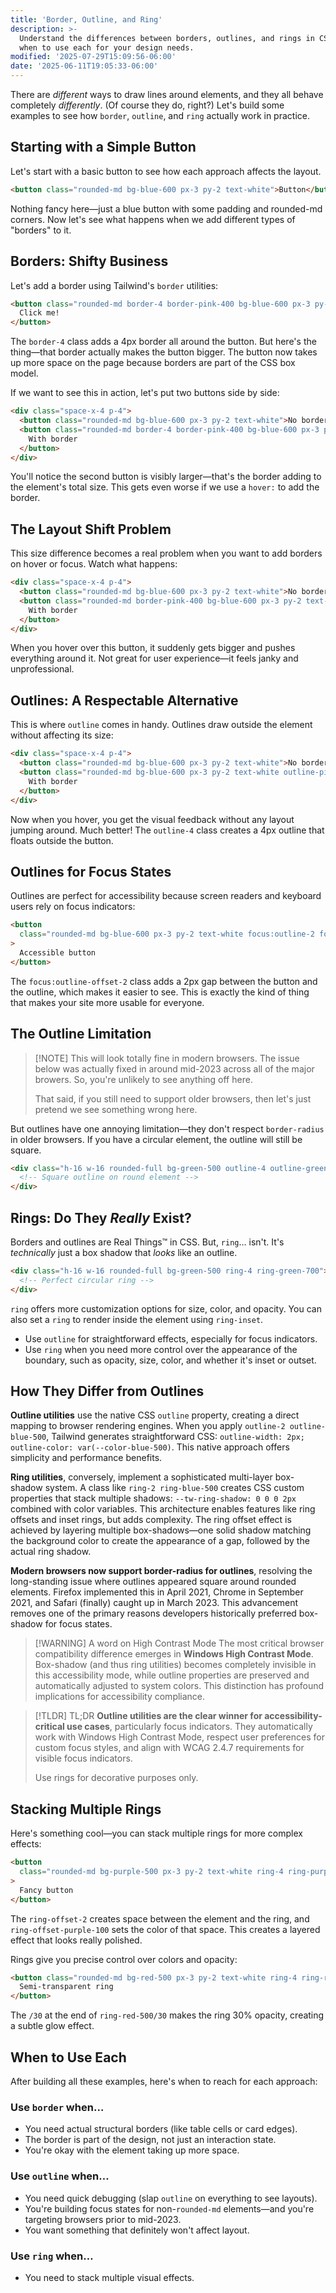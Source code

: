```yaml
---
title: 'Border, Outline, and Ring'
description: >-
  Understand the differences between borders, outlines, and rings in CSS and
  when to use each for your design needs.
modified: '2025-07-29T15:09:56-06:00'
date: '2025-06-11T19:05:33-06:00'
---
```


There are _different_ ways to draw lines around elements, and they all behave completely _differently_. (Of course they do, right?) Let's build some examples to see how `border`, `outline`, and `ring` actually work in practice.

## Starting with a Simple Button

Let's start with a basic button to see how each approach affects the layout.

```html tailwind
<button class="rounded-md bg-blue-600 px-3 py-2 text-white">Button</button>
```

Nothing fancy here—just a blue button with some padding and rounded-md corners. Now let's see what happens when we add different types of "borders" to it.

## Borders: Shifty Business

Let's add a border using Tailwind's `border` utilities:

```html tailwind
<button class="rounded-md border-4 border-pink-400 bg-blue-600 px-3 py-2 text-white">
  Click me!
</button>
```

The `border-4` class adds a 4px border all around the button. But here's the thing—that border actually makes the button bigger. The button now takes up more space on the page because borders are part of the CSS box model.

If we want to see this in action, let's put two buttons side by side:

```html tailwind
<div class="space-x-4 p-4">
  <button class="rounded-md bg-blue-600 px-3 py-2 text-white">No border</button>
  <button class="rounded-md border-4 border-pink-400 bg-blue-600 px-3 py-2 text-white">
    With border
  </button>
</div>
```

You'll notice the second button is visibly larger—that's the border adding to the element's total size. This gets even worse if we use a `hover:` to add the border.

## The Layout Shift Problem

This size difference becomes a real problem when you want to add borders on hover or focus. Watch what happens:

```html tailwind
<div class="space-x-4 p-4">
  <button class="rounded-md bg-blue-600 px-3 py-2 text-white">No border</button>
  <button class="rounded-md border-pink-400 bg-blue-600 px-3 py-2 text-white hover:border-4">
    With border
  </button>
</div>
```

When you hover over this button, it suddenly gets bigger and pushes everything around it. Not great for user experience—it feels janky and unprofessional.

## Outlines: A Respectable Alternative

This is where `outline` comes in handy. Outlines draw outside the element without affecting its size:

```html tailwind
<div class="space-x-4 p-4">
  <button class="rounded-md bg-blue-600 px-3 py-2 text-white">No border</button>
  <button class="rounded-md bg-blue-600 px-3 py-2 text-white outline-pink-400 hover:outline-4">
    With border
  </button>
</div>
```

Now when you hover, you get the visual feedback without any layout jumping around. Much better! The `outline-4` class creates a 4px outline that floats outside the button.

## Outlines for Focus States

Outlines are perfect for accessibility because screen readers and keyboard users rely on focus indicators:

```html tailwind
<button
  class="rounded-md bg-blue-600 px-3 py-2 text-white focus:outline-2 focus:outline-offset-2 focus:outline-pink-400"
>
  Accessible button
</button>
```

The `focus:outline-offset-2` class adds a 2px gap between the button and the outline, which makes it easier to see. This is exactly the kind of thing that makes your site more usable for everyone.

## The Outline Limitation

> [!NOTE] This will look totally fine in modern browsers.
> The issue below was actually fixed in around mid-2023 across all of the major browers. So, you're unlikely to see anything off here.
>
> That said, if you still need to support older browsers, then let's just pretend we see something wrong here.

But outlines have one annoying limitation—they don't respect `border-radius` in older browsers. If you have a circular element, the outline will still be square.

```html tailwind
<div class="h-16 w-16 rounded-full bg-green-500 outline-4 outline-green-700">
  <!-- Square outline on round element -->
</div>
```

## Rings: Do They _Really_ Exist?

Borders and outlines are Real Things™ in CSS. But, `ring`… isn't. It's _technically_ just a box shadow that _looks_ like an outline.

```html tailwind
<div class="h-16 w-16 rounded-full bg-green-500 ring-4 ring-green-700">
  <!-- Perfect circular ring -->
</div>
```

`ring` offers more customization options for size, color, and opacity. You can also set a `ring` to render inside the element using `ring-inset`.

- Use `outline` for straightforward effects, especially for focus indicators.
- Use `ring` when you need more control over the appearance of the boundary, such as opacity, size, color, and whether it's inset or outset.

## How They Differ from Outlines

**Outline utilities** use the native CSS `outline` property, creating a direct mapping to browser rendering engines. When you apply `outline-2 outline-blue-500`, Tailwind generates straightforward CSS: `outline-width: 2px; outline-color: var(--color-blue-500)`. This native approach offers simplicity and performance benefits.

**Ring utilities**, conversely, implement a sophisticated multi-layer box-shadow system. A class like `ring-2 ring-blue-500` creates CSS custom properties that stack multiple shadows: `--tw-ring-shadow: 0 0 0 2px` combined with color variables. This architecture enables features like ring offsets and inset rings, but adds complexity. The ring offset effect is achieved by layering multiple box-shadows—one solid shadow matching the background color to create the appearance of a gap, followed by the actual ring shadow.

**Modern browsers now support border-radius for outlines**, resolving the long-standing issue where outlines appeared square around rounded elements. Firefox implemented this in April 2021, Chrome in September 2021, and Safari (finally) caught up in March 2023. This advancement removes one of the primary reasons developers historically preferred box-shadow for focus states.

> [!WARNING] A word on High Contrast Mode
> The most critical browser compatibility difference emerges in **Windows High Contrast Mode**. Box-shadow (and thus ring utilities) becomes completely invisible in this accessibility mode, while outline properties are preserved and automatically adjusted to system colors. This distinction has profound implications for accessibility compliance.

> [!TLDR] TL;DR
> **Outline utilities are the clear winner for accessibility-critical use cases**, particularly focus indicators. They automatically work with Windows High Contrast Mode, respect user preferences for custom focus styles, and align with WCAG 2.4.7 requirements for visible focus indicators.
>
> Use rings for decorative purposes only.

## Stacking Multiple Rings

Here's something cool—you can stack multiple rings for more complex effects:

```html tailwind
<button
  class="rounded-md bg-purple-500 px-3 py-2 text-white ring-4 ring-purple-300 ring-offset-4 ring-offset-green-300"
>
  Fancy button
</button>
```

The `ring-offset-2` creates space between the element and the ring, and `ring-offset-purple-100` sets the color of that space. This creates a layered effect that looks really polished.

Rings give you precise control over colors and opacity:

```html tailwind
<button class="rounded-md bg-red-500 px-3 py-2 text-white ring-4 ring-red-500/30">
  Semi-transparent ring
</button>
```

The `/30` at the end of `ring-red-500/30` makes the ring 30% opacity, creating a subtle glow effect.

## When to Use Each

After building all these examples, here's when to reach for each approach:

### Use `border` when…

- You need actual structural borders (like table cells or card edges).
- The border is part of the design, not just an interaction state.
- You're okay with the element taking up more space.

### Use `outline` when…

- You need quick debugging (slap `outline` on everything to see layouts).
- You're building focus states for non-`rounded-md` elements—and you're targeting browsers prior to mid-2023.
- You want something that definitely won't affect layout.

### Use `ring` when…

- You need to stack multiple visual effects.
